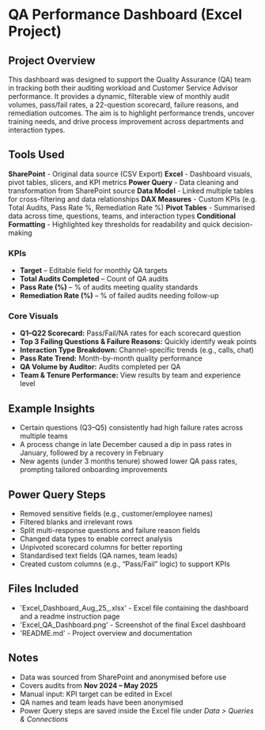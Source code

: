 
# QA Performance Dashboard (Excel Project)

## Project Overview
This dashboard was designed to support the Quality Assurance (QA) team in tracking both their auditing workload and Customer Service Advisor performance. It provides a dynamic, filterable view of monthly audit volumes, pass/fail rates, a 22-question scorecard, failure reasons, and remediation outcomes. The aim is to highlight performance trends, uncover training needs, and drive process improvement across departments and interaction types.


## Tools Used

**SharePoint** - Original data source (CSV Export)
**Excel** - Dashboard visuals, pivot tables, slicers, and KPI metrics
**Power Query** -  Data cleaning and transformation from SharePoint source
**Data Model** - Linked multiple tables for cross-filtering and data relationships
**DAX Measures** - Custom KPIs (e.g. Total Audits, Pass Rate %, Remediation Rate %)
**Pivot Tables** - Summarised data across time, questions, teams, and interaction types
**Conditional Formatting** -  Highlighted key thresholds for readability and quick decision-making


### KPIs
- **Target** – Editable field for monthly QA targets
- **Total Audits Completed** – Count of QA audits
- **Pass Rate (%)** – % of audits meeting quality standards
- **Remediation Rate (%)** – % of failed audits needing follow-up



### Core Visuals
- **Q1–Q22 Scorecard:** Pass/Fail/NA rates for each scorecard question  
- **Top 3 Failing Questions & Failure Reasons:** Quickly identify weak points  
- **Interaction Type Breakdown:** Channel-specific trends (e.g., calls, chat)  
- **Pass Rate Trend:** Month-by-month quality performance  
- **QA Volume by Auditor:** Audits completed per QA  
- **Team & Tenure Performance:** View results by team and experience level



## Example Insights
- Certain questions (Q3–Q5) consistently had high failure rates across multiple teams
- A process change in late December caused a dip in pass rates in January, followed by a recovery in February
- New agents (under 3 months tenure) showed lower QA pass rates, prompting tailored onboarding improvements



## Power Query Steps

- Removed sensitive fields (e.g., customer/employee names)
- Filtered blanks and irrelevant rows
- Split multi-response questions and failure reason fields
- Changed data types to enable correct analysis
- Unpivoted scorecard columns for better reporting
- Standardised text fields (QA names, team leads)
- Created custom columns (e.g., “Pass/Fail” logic) to support KPIs


## Files Included
- 'Excel_Dashboard_Aug_25_.xlsx' - Excel file containing the dashboard and a readme instruction page
- 'Excel_QA_Dashboard.png' - Screenshot of the final Excel dashboard
- 'README.md' - Project overview and documentation


## Notes
- Data was sourced from SharePoint and anonymised before use
- Covers audits from **Nov 2024 – May 2025**
- Manual input: KPI target can be edited in Excel
- QA names and team leads have been anonymised
- Power Query steps are saved inside the Excel file under *Data > Queries & Connections*

